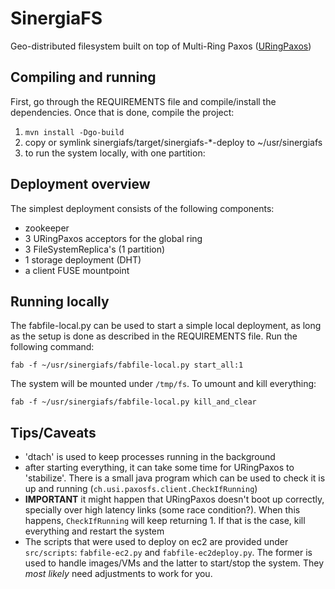 # SinergiaFS

Geo-distributed filesystem built on top of Multi-Ring Paxos ([URingPaxos](github.com/sambenz/URingPaxos))

## Compiling and running

First, go through the REQUIREMENTS file and compile/install the dependencies.
Once that is done, compile the project:

1) `mvn install -Dgo-build`
2) copy or symlink sinergiafs/target/sinergiafs-\*-deploy to ~/usr/sinergiafs
3) to run the system locally, with one partition:

## Deployment overview
The simplest deployment consists of the following components:

- zookeeper
- 3 URingPaxos acceptors for the global ring
- 3 FileSystemReplica's (1 partition)
- 1 storage deployment (DHT)
- a client FUSE mountpoint

## Running locally

The fabfile-local.py can be used to start a simple local deployment,
as long as the setup is done as described in the REQUIREMENTS file.
Run the following command:

    fab -f ~/usr/sinergiafs/fabfile-local.py start_all:1

The system will be mounted under `/tmp/fs`. To umount and kill everything:

    fab -f ~/usr/sinergiafs/fabfile-local.py kill_and_clear

## Tips/Caveats

- 'dtach' is used to keep processes running in the background
- after starting everything, it can take some time for URingPaxos to
  'stabilize'. There is a small java program which can be used to
  check it is up and running (`ch.usi.paxosfs.client.CheckIfRunning`)
- **IMPORTANT** it might happen that URingPaxos doesn't boot up
  correctly, specially over high latency links (some race
  condition?). When this happens, `CheckIfRunning` will keep
  returning 1. If that is the case, kill everything and restart the
  system
- The scripts that were used to deploy on ec2 are provided under
  `src/scripts`: `fabfile-ec2.py` and `fabfile-ec2deploy.py`. The
  former is used to handle images/VMs and the latter to start/stop the
  system. They *most likely* need adjustments to work for you.

